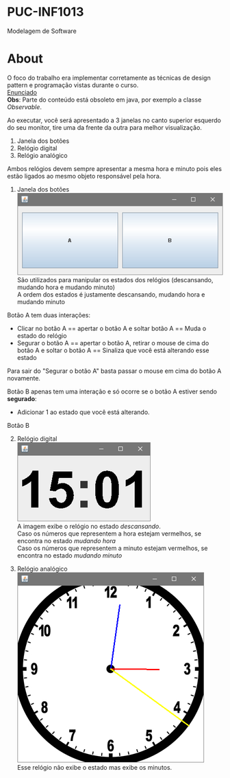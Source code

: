 # PUC-INF1013
Modelagem de Software

# About
O foco do trabalho era implementar corretamente as técnicas de design pattern e programação vistas durante o curso.  
[Enunciado](https://github.com/thiagola92/PUC-INF1013-Relogio/blob/master/1121561/RelogioDigital.pdf)  
**Obs**: Parte do conteúdo está obsoleto em java, por exemplo a classe *Observable*.  

Ao executar, você será apresentado a 3 janelas no canto superior esquerdo do seu monitor, tire uma da frente da outra para melhor visualização.  
1. Janela dos botões
2. Relógio digital
3. Relógio analógico

Ambos relógios devem sempre apresentar a mesma hora e minuto pois eles estão ligados ao mesmo objeto responsável pela hora.  

1) Janela dos botões  
![botoes](img/botoes.png)  
São utilizados para manipular os estados dos relógios (descansando, mudando hora e mudando minuto)  
A ordem dos estados é justamente descansando, mudando hora e mudando minuto  

Botão A tem duas interações:  
* Clicar no botão A == apertar o botão A e soltar botão A == Muda o estado do relógio
* Segurar o botão A == apertar o botão A, retirar o mouse de cima do botão A e soltar o botão A == Sinaliza que você está alterando esse estado

Para sair do "Segurar o botão A" basta passar o mouse em cima do botão A novamente.  

Botão B apenas tem uma interação e só ocorre se o botão A estiver sendo **segurado**:  
* Adicionar 1 ao estado que você está alterando.  

Botão B

2) Relógio digital  
![relogio digital](img/digital.png)  
A imagem exibe o relógio no estado *descansando*.  
Caso os números que representem a hora estejam vermelhos, se encontra no estado *mudando hora*  
Caso os números que representem a minuto estejam vermelhos, se encontra no estado *mudando minuto*  

3) Relógio analógico  
![relogio analogico](img/analogico.png)  
Esse relógio não exibe o estado mas exibe os minutos.  
